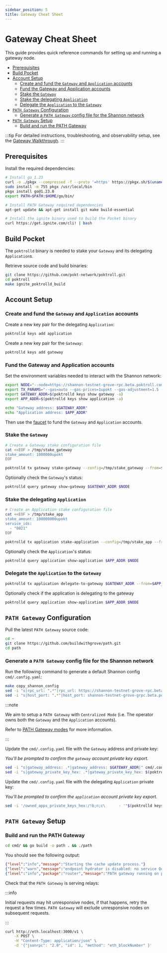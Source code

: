 ```yaml
---
sidebar_position: 5
title: Gateway Cheat Sheet
---
```


# Gateway Cheat Sheet <!-- omit in toc -->

This guide provides quick reference commands for setting up and running a gateway node.

- [Prerequisites](#prerequisites)
- [Build Pocket](#build-pocket)
- [Account Setup](#account-setup)
  - [Create and fund the `Gateway` and `Application` accounts](#create-and-fund-the-gateway-and-application-accounts)
  - [Fund the Gateway and Application accounts](#fund-the-gateway-and-application-accounts)
  - [Stake the `Gateway`](#stake-the-gateway)
  - [Stake the delegating `Application`](#stake-the-delegating-application)
  - [Delegate the `Application` to the `Gateway`](#delegate-the-application-to-the-gateway)
- [`PATH Gateway` Configuration](#path-gateway-configuration)
  - [Generate a `PATH Gateway` config file for the Shannon network](#generate-a-path-gateway-config-file-for-the-shannon-network)
- [`PATH Gateway` Setup](#path-gateway-setup)
  - [Build and run the PATH Gateway](#build-and-run-the-path-gateway)

:::tip
For detailed instructions, troubleshooting, and observability setup, see the [Gateway Walkthrough](./../run_a_node/gateway_walkthrough.md).
:::

## Prerequisites

Install the required dependencies:

```bash
# Install go 1.23
curl -o ./pkgx --compressed -f --proto '=https' https://pkgx.sh/$(uname)/$(uname -m)
sudo install -m 755 pkgx /usr/local/bin
pkgx install go@1.23.0
export PATH=$PATH:$HOME/go/bin/

# Install PATH Gateway required dependencies
apt-get update && apt-get install git make build-essential

# Install the ignite binary used to build the Pocket binary
curl https://get.ignite.com/cli! | bash
```

## Build Pocket

The `poktrolld` binary is needed to stake your `Gateway` and its delegating `Application`s.

Retrieve source code and build binaries:

```bash
git clone https://github.com/pokt-network/poktroll.git
cd poktroll
make ignite_poktrolld_build
```

## Account Setup

### Create and fund the `Gateway` and `Application` accounts

Create a new key pair for the delegating `Application`:

```bash
poktrolld keys add application
```

Create a new key pair for the `Gateway`:

```bash
poktrolld keys add gateway
```

### Fund the Gateway and Application accounts

Set the environment variables needed to interact with the Shannon network:

```bash
export NODE="--node=https://shannon-testnet-grove-rpc.beta.poktroll.com"
export TX_PARAMS="--gas=auto --gas-prices=1upokt --gas-adjustment=1.5 --chain-id=pocket-beta --yes"
export GATEWAY_ADDR=$(poktrolld keys show gateway -a)
export APP_ADDR=$(poktrolld keys show application -a)

echo "Gateway address: $GATEWAY_ADDR"
echo "Application address: $APP_ADDR"
```

Then use the [faucet](https://faucet.beta.testnet.pokt.network/) to fund the `Gateway`
and `Application` accounts.

### Stake the `Gateway`

```bash
# Create a Gateway stake configuration file
cat <<EOF > /tmp/stake_gateway
stake_amount: 1000000upokt
EOF

poktrolld tx gateway stake-gateway --config=/tmp/stake_gateway --from=$GATEWAY_ADDR $TX_PARAMS $NODE
```

Optionally check the `Gateway`'s status:
```bash
poktrolld query gateway show-gateway $GATEWAY_ADDR $NODE
```

### Stake the delegating `Application`

```bash
# Create an Application stake configuration file
cat <<EOF > /tmp/stake_app
stake_amount: 100000000upokt
service_ids:
  - "0021"
EOF

poktrolld tx application stake-application --config=/tmp/stake_app --from=$APP_ADDR $GAS_PARAMS $NODE
```

Optionally check the `Application`'s status:
```bash
poktrolld query application show-application $APP_ADDR $NODE
```

### Delegate the `Application` to the `Gateway`

```bash
poktrolld tx application delegate-to-gateway $GATEWAY_ADDR --from=$APP_ADDR $GAS_PARAMS $NODE
```

Optionally check if the application is delegating to the gateway
```bash
poktrolld query application show-application $APP_ADDR $NODE
```

## `PATH Gateway` Configuration

Pull the latest `PATH Gateway` source code:

```bash
cd ~
git clone https://github.com/buildwithgrove/path.git
cd path
```

### Generate a `PATH Gateway` config file for the Shannon network

Run the following command to generate a default Shannon config `cmd/.config.yaml`:
<!-- TODO_CONSIDERATION: yq might provide better readability for editing the config file -->

```bash
make copy_shannon_config
sed -i "s|rpc_url: ".*"|rpc_url: https://shannon-testnet-grove-rpc.beta.poktroll.com|" cmd/.config.yaml
sed -i "s|host_port: ".*"|host_port: shannon-testnet-grove-grpc.beta.poktroll.com:443|" cmd/.config.yaml
```

:::note

We aim to setup a `PATH Gateway` with `Centralized Mode` (i.e. The operator owns
both the `Gateway` and the `Application` accounts).

Refer to [PATH Gateway modes](https://path.grove.city/) for more information.
<!-- TODO_BETA(red-0ne): Link to PATH Gateway modes documentation once available -->

:::

Update the `cmd/.config.yaml` file with the `Gateway` address and private key:

_You'll be prompted to confirm the `gateway` account private key export._

```bash
sed -i "s|gateway_address: .*|gateway_address: $GATEWAY_ADDR|" cmd/.config.yaml
sed -i "s|gateway_private_key_hex: .*|gateway_private_key_hex: $(poktrolld keys export gateway --unsafe --unarmored-hex)|" cmd/.config.yaml
```

Update the `cmd/.config.yaml` file with the delegating `Application` private key:

_You'll be prompted to confirm the `application` account private key export._

```bash
sed -i '/owned_apps_private_keys_hex:/!b;n;c\      - '"$(poktrolld keys export application --unsafe --unarmored-hex)" cmd/.config.yaml
```

## `PATH Gateway` Setup

### Build and run the PATH Gateway

```bash
cd cmd/ && go build -o path . && ./path
```

You should see the following output:

```json
{"level":"info","message":"Starting the cache update process."}
{"level":"warn","message":"endpoint hydrator is disabled: no service QoS generators are specified"}
{"level":"info","package":"router","message":"PATH gateway running on port 3000"}
```

Check that the `PATH Gateway` is serving relays:

:::info

Initial requests may hit unresponsive nodes, if that happens, retry the request a few times.
`PATH Gateway` will exclude unresponsive nodes on subsequent requests.

:::

```bash
curl http://eth.localhost:3000/v1 \
    -X POST \
    -H "Content-Type: application/json" \
    -d '{"jsonrpc": "2.0", "id": 1, "method": "eth_blockNumber" }'
```